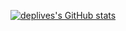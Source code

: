 [![deplives's GitHub stats](https://github-readme-stats.vercel.app/api?username=deplives&hide=stars&show_icons=true&theme=nord)](https://github.com/deplives)
